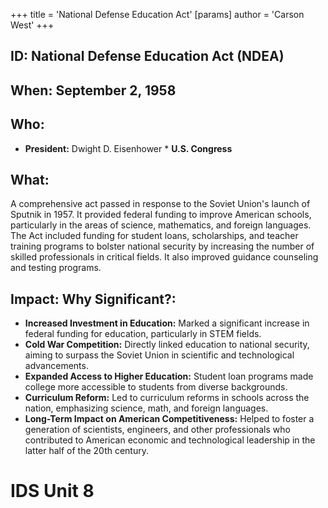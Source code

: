 +++
 title = 'National Defense Education Act'
[params]
	author = 'Carson West'
+++
## ID: National Defense Education Act (NDEA)

## When: September 2, 1958

## Who:
*   **President:** Dwight D. Eisenhower *   **U.S. Congress**

## What:
A comprehensive act passed in response to the Soviet Union's launch of Sputnik in 1957. It provided federal funding to improve American schools, particularly in the areas of science, mathematics, and foreign languages. The Act included funding for student loans, scholarships, and teacher training programs to bolster national security by increasing the number of skilled professionals in critical fields. It also improved guidance counseling and testing programs.

## Impact: Why Significant?:
*   **Increased Investment in Education:** Marked a significant increase in federal funding for education, particularly in STEM fields.
*   **Cold War Competition:** Directly linked education to national security, aiming to surpass the Soviet Union in scientific and technological advancements.
*   **Expanded Access to Higher Education:** Student loan programs made college more accessible to students from diverse backgrounds.
*   **Curriculum Reform:** Led to curriculum reforms in schools across the nation, emphasizing science, math, and foreign languages.
*   **Long-Term Impact on American Competitiveness:** Helped to foster a generation of scientists, engineers, and other professionals who contributed to American economic and technological leadership in the latter half of the 20th century.

# IDS Unit 8